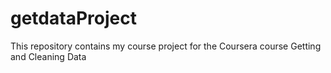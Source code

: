 getdataProject
==============

This repository contains my course project for the Coursera course Getting and Cleaning Data
